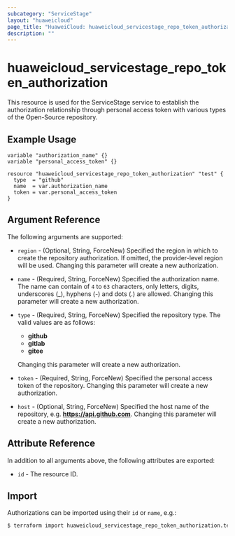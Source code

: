 ```yaml
---
subcategory: "ServiceStage"
layout: "huaweicloud"
page_title: "HuaweiCloud: huaweicloud_servicestage_repo_token_authorization"
description: ""
---
```


# huaweicloud_servicestage_repo_token_authorization

This resource is used for the ServiceStage service to establish the authorization relationship through personal access
token with various types of the Open-Source repository.

## Example Usage

```hcl
variable "authorization_name" {}
variable "personal_access_token" {}

resource "huaweicloud_servicestage_repo_token_authorization" "test" {
  type  = "github"
  name  = var.authorization_name
  token = var.personal_access_token
}
```

## Argument Reference

The following arguments are supported:

* `region` - (Optional, String, ForceNew) Specified the region in which to create the repository authorization.
  If omitted, the provider-level region will be used. Changing this parameter will create a new authorization.

* `name` - (Required, String, ForceNew) Specified the authorization name.  
  The name can contain of `4` to `63` characters, only letters, digits, underscores (_), hyphens (-) and dots (.) are
  allowed. Changing this parameter will create a new authorization.

* `type` - (Required, String, ForceNew) Specified the repository type. The valid values are as follows:
  + **github**
  + **gitlab**
  + **gitee**

  Changing this parameter will create a new authorization.

* `token` - (Required, String, ForceNew) Specified the personal access token of the repository.
  Changing this parameter will create a new authorization.

<!-- markdownlint-disable MD034 -->
* `host` - (Optional, String, ForceNew) Specified the host name of the repository, e.g. **https://api.github.com**.
  Changing this parameter will create a new authorization.
<!-- markdownlint-enable MD034 -->

## Attribute Reference

In addition to all arguments above, the following attributes are exported:

* `id` - The resource ID.

## Import

Authorizations can be imported using their `id` or `name`, e.g.:

```bash
$ terraform import huaweicloud_servicestage_repo_token_authorization.test terraform-test
```
